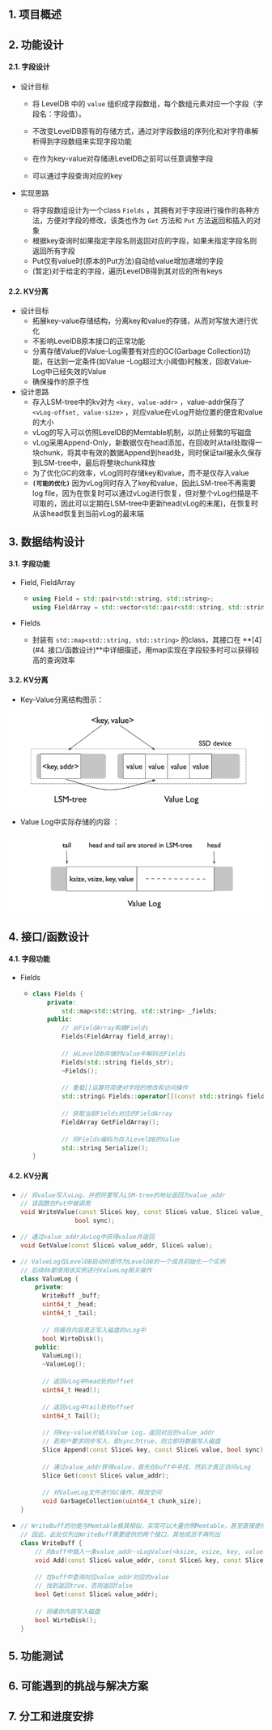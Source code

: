 ## 1. 项目概述

## 2. 功能设计

#### 2.1. 字段设计

- 设计目标

  - 将 LevelDB 中的 `value` 组织成字段数组，每个数组元素对应一个字段（字段名：字段值）。

  - 不改变LevelDB原有的存储方式，通过对字段数组的序列化和对字符串解析得到字段数组来实现字段功能

  - 在作为key-value对存储进LevelDB之前可以任意调整字段

  - 可以通过字段查询对应的key

- 实现思路

  - 将字段数组设计为一个class `Fields` ，其拥有对于字段进行操作的各种方法，方便对字段的修改，该类也作为 `Get` 方法和 `Put` 方法返回和插入的对象
  - 根据key查询时如果指定字段名则返回对应的字段，如果未指定字段名则返回所有字段
  - Put仅有value时(原本的Put方法)自动给value增加递增的字段
  - (暂定)对于给定的字段，遍历LevelDB得到其对应的所有keys

#### 2.2. KV分离

- 设计目标
  - 拓展key-value存储结构，分离key和value的存储，从而对写放大进行优化
  - 不影响LevelDB原本接口的正常功能
  - 分离存储Value的Value-Log需要有对应的GC(Garbage Collection)功能，在达到一定条件(如Value -Log超过大小阈值)时触发，回收Value-Log中已经失效的Value
  - 确保操作的原子性
- 设计思路
  - 存入LSM-tree中的kv对为 `<key, value-addr>` ，value-addr保存了 `<vLog-offset, value-size>` ，对应value在vLog开始位置的便宜和value的大小
  - vLog的写入可以仿照LevelDB的Memtable机制，以防止频繁的写磁盘
  - vLog采用Append-Only，新数据仅在head添加，在回收时从tail处取得一块chunk，将其中有效的数据Append到head处，同时保证tail被永久保存到LSM-tree中，最后将整块chunk释放
  - 为了优化GC的效率，vLog同时存储key和value，而不是仅存入value
  - **`(可能的优化)`** 因为vLog同时存入了key和value，因此LSM-tree不再需要log file，因为在恢复时可以通过vLog进行恢复，但对整个vLog扫描是不可取的，因此可以定期在LSM-tree中更新head(vLog的末尾)，在恢复时从该head恢复到当前vLog的最末端

## 3. 数据结构设计

#### 3.1. 字段功能

- Field, FieldArray

  - ```c++
    using Field = std::pair<std::string, std::string>;
    using FieldArray = std::vector<std::pair<std::string, std::string>>;
    ```

- Fields

  - 封装有 `std::map<std::string, std::string>` 的class，其接口在 **[4](#4. 接口/函数设计)**中详细描述，用map实现在字段较多时可以获得较高的查询效率

#### 3.2. KV分离

- Key-Value分离结构图示：

![kv-sep](.\assets\kv-sep.png)

- Value Log中实际存储的内容 ：

![vLog](.\assets\vLog.png)

## 4. 接口/函数设计

#### 4.1. 字段功能

- Fields

  - ```c++
    class Fields {
        private:
        	std::map<std::string, std::string> _fields;
        public:
        	// 从FieldArray构建Fields
        	Fields(FieldArray field_array);
        
        	// 从LevelDB存储的Value中解码出Fields
        	Fields(std::string fields_str);
        	~Fields();
        	
        	// 重载[]运算符简便对字段的修改和访问操作
        	std::string& Fields::operator[](const std::string& field_name);
                
            // 获取当前Fields对应的FieldArray
            FieldArray GetFieldArray();
        
        	// 将Fields编码为存入LevelDB的Value
        	std::string Serialize();
    }
    ```

#### 4.2. KV分离

- ```c++
  // 将value写入vLog，并把将要写入LSM-tree的地址返回为value_addr
  // 该函数在Put中被调用
  void WriteValue(const Slice& key, const Slice& value, Slice& value_addr,
                 bool sync);
  ```

- ```c++
  // 通过value_addr从vLog中获得value并返回
  void GetValue(const Slice& value_addr, Slice& value);
  ```

- ```c++
  // ValueLog在LevelDB启动时即作为LevelDB的一个成员初始化一个实例
  // 后续db都使用该实例进行ValueLog相关操作
  class ValueLog {
      private:
      	WriteBuff _buff;
  		uint64_t _head;
      	uint64_t _tail;
      
      	// 将缓存内容真正写入磁盘的vLog中
      	bool WirteDisk();
      public:
      	ValueLog();
      	~ValueLog();
      
      	// 返回vLog中head处的offset
      	uint64_t Head();
      
      	// 返回vLog中tail处的offset
      	uint64_t Tail();
      
      	// 将key-value对插入Value Log，返回对应的value_addr
      	// 若用户要求同步写入，即sync为true，则立即将数据写入磁盘
      	Slice Append(const Slice& key, const Slice& value, bool sync);
      	
      	// 通过value_addr获得value，首先在buff中寻找，然后才真正访问vLog
      	Slice Get(const Slice& value_addr);
      
      	// 对ValueLog文件进行GC操作，释放空间
      	void GarbageCollection(uint64_t chunk_size);
  }
  ```

- ```c++
  // WriteBuff的功能与Memtable极其相似，实现可以大量仿照Memtable，甚至直接使用Memtable
  // 因此，此处仅列出WriteBuff需要提供的两个接口，其他成员不再列出
  class WriteBuff {
      // 向buff中插入一条value_addr-vLogValue(<ksize, vsize, key, value>)对
      void Add(const Slice& value_addr, const Slice& key, const Slice& value);
      
      // 在buff中查询对应value_addr对应的value
      // 找到返回true，否则返回false
      bool Get(const Slice& value_addr);
      
      // 将缓存内容写入磁盘
      bool WirteDisk();
  }
  ```

## 5. 功能测试

## 6. 可能遇到的挑战与解决方案

## 7. 分工和进度安排





